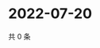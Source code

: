 # 2022-07-20

共 0 条

<!-- BEGIN WEIBO -->
<!-- 最后更新时间 Wed Jul 20 2022 04:17:12 GMT+0800 (China Standard Time) -->

<!-- END WEIBO -->
